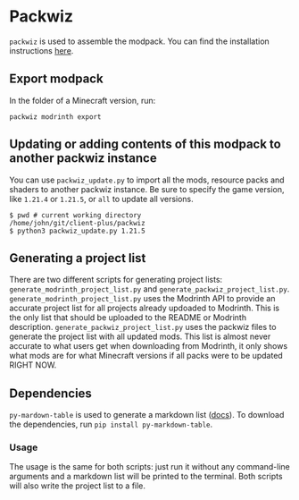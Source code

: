 # Packwiz
`packwiz` is used to assemble the modpack. You can find the installation instructions [here](https://packwiz.infra.link/installation).

## Export modpack
In the folder of a Minecraft version, run:
```
packwiz modrinth export
```

## Updating or adding contents of this modpack to another packwiz instance
You can use `packwiz_update.py` to import all the mods, resource packs and shaders to another packwiz instance. Be sure to specify the game version, like `1.21.4` or `1.21.5`, or `all` to update all versions.
```
$ pwd # current working directory
/home/john/git/client-plus/packwiz
$ python3 packwiz_update.py 1.21.5
```

## Generating a project list
There are two different scripts for generating project lists: `generate_modrinth_project_list.py` and `generate_packwiz_project_list.py`. `generate_modrinth_project_list.py` uses the Modrinth API to provide an accurate project list for all projects already updoaded to Modrinth. This is the only list that should be uploaded to the README or Modrinth description. `generate_packwiz_project_list.py` uses the packwiz files to generate the project list with all updated mods. This list is almost never accurate to what users get when downloading from Modrinth, it only shows what mods are for what Minecraft versions if all packs were to be updated RIGHT NOW.

## Dependencies
`py-mardown-table` is used to generate a markdown list ([docs](https://pypi.org/project/py-markdown-table)). To download the dependencies, run `pip install py-markdown-table`.

### Usage
The usage is the same for both scripts: just run it without any command-line arguments and a markdown list will be printed to the terminal. Both scripts will also write the project list to a file.
